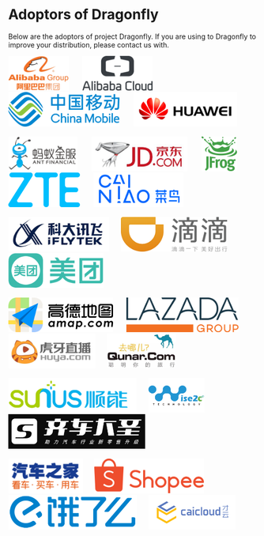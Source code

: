 # Adoptors of Dragonfly

Below are the adoptors of project Dragonfly. If you are using to Dragonfly to improve your distribution, please contact us with.

<a href="https://www.alibabagroup.com" border="0" target="_blank"><img alt="AlibabaGroup" src="docs/images/adoptor_logo/AlibabaGroup.jpg" height="70"></a> &nbsp; &nbsp; &nbsp;
<a href="https://www.alibabacloud.com/zh" border="0" target="_blank"><img alt="AlibabaCloud" src="docs/images/adoptor_logo/AlibabaCloud.png" height="70"></a> &nbsp; &nbsp; &nbsp;
<a href="http://www.10086.cn/" border="0" target="_blank"><img alt="ChinaMobile" src="docs/images/adoptor_logo/ChinaMobile.png" height="70"></a> &nbsp; &nbsp; &nbsp;
<a href="https://www.huawei.com/en/" border="0" target="_blank"><img alt="Huawei" src="docs/images/adoptor_logo/huawei.jpg" height="70"></a> &nbsp; &nbsp; &nbsp;<br/><br/>
<a href="https://www.antfin.com/" border="0" target="_blank"><img alt="Antfin" src="docs/images/adoptor_logo/AntFinancial.png" height="70"></a> &nbsp; &nbsp; &nbsp;
<a href="https://www.jd.com/" border="0" target="_blank"><img alt="JD" src="docs/images/adoptor_logo/jd.jpeg" height="70"></a> &nbsp; &nbsp; &nbsp;
<a href="https://jfrog.com/" border="0" target="_blank"><img alt="jfrog" src="docs/images/adoptor_logo/jfrog.png" height="70"></a> &nbsp; &nbsp; &nbsp;
<a href="https://www.zte.com.cn/china/" border="0" target="_blank"><img alt="ZTE" src="docs/images/adoptor_logo/zte.png" height="70"></a> &nbsp; &nbsp; &nbsp;
<a href="https://www.cainiao.com/" border="0" target="_blank"><img alt="CaiNiao" src="docs/images/adoptor_logo/CaiNiao.gif" height="70"></a>&nbsp; &nbsp; &nbsp;<br/><br/>
<a href="http://www.iflytek.com/" border="0" target="_blank"><img alt="iflytek" src="docs/images/adoptor_logo/iFLYTEK.png" height="70"></a>&nbsp; &nbsp; &nbsp;
<a href="https://www.didiglobal.com" border="0" target="_blank"><img alt="didi" src="docs/images/adoptor_logo/didi.png" height="70"></a>&nbsp; &nbsp; &nbsp;
<a href="https://www.meituan.com" border="0" target="_blank"><img alt="meituan" src="docs/images/adoptor_logo/meituan.png" height="70"></a>&nbsp; &nbsp; &nbsp;<br/><br/>
<a href="https://www.amap.com/" border="0" target="_blank"><img alt="amap" src="docs/images/adoptor_logo/amap.png" height="70"></a> &nbsp; &nbsp; &nbsp;
<a href="https://www.lazada.com/" border="0" target="_blank"><img alt="lazada" src="docs/images/adoptor_logo/lazada.png" height="70"></a>&nbsp; &nbsp; &nbsp;
<a href="https://www.huya.com/" border="0" target="_blank"><img alt="huya" src="docs/images/adoptor_logo/huya.png" height="70"></a>&nbsp; &nbsp; &nbsp;
<a href="https://www.qunar.com/" border="0" target="_blank"><img alt="qunar" src="docs/images/adoptor_logo/qunar.png" height="70"></a>&nbsp; &nbsp; &nbsp;<br/><br/>
<a href="https://www.shunnengnet.com" border="0" target="_blank"><img alt="sunus" src="docs/images/adoptor_logo/sunus.png" height="70"></a>&nbsp; &nbsp; &nbsp;
<a href="http://wise2c.com/" border="0" target="_blank"><img alt="wise2c" src="docs/images/adoptor_logo/wise2c.png" height="70"></a>&nbsp; &nbsp; &nbsp;
<a href="http://www.mys4s.cn/#/index" border="0" target="_blank"><img alt="qichedasheng" src="docs/images/adoptor_logo/qichedasheng.png" height="70"></a>&nbsp; &nbsp; &nbsp;<br/><br/>
<a href="https://www.autohome.com.cn/beijing/" border="0" target="_blank"><img alt="autohome" src="docs/images/adoptor_logo/autohome.png" height="70"></a>&nbsp; &nbsp; &nbsp;
<a href="https://shopee.com/" border="0" target="_blank"><img alt="shopee" src="docs/images/adoptor_logo/shopee.svg" height="70"></a>&nbsp; &nbsp; &nbsp;
<a href="https://ele.me/" border="0" target="_blank"><img alt="eleme" src="docs/images/adoptor_logo/eleme.png" height="70"></a>&nbsp; &nbsp; &nbsp;
<a href="https://caicloud.io/" border="0" target="_blank"><img alt="caicloud" src="docs/images/adoptor_logo/caicloud.png" height="70"></a>&nbsp; &nbsp; &nbsp;
